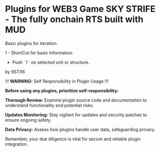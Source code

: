 # Plugins for WEB3 Game SKY STRIFE - The fully onchain RTS built with MUD

Basic plugins for iteration.

1 - ShortCut for basic Information

- Push ¨I¨ on selected unit or structure.

by 9STX6

!!! **WARNING:** Self Responsibility in Plugin Usage !!!

**Before using any plugins, prioritize self-responsibility:**

**Thorough Review:** Examine plugin source code and documentation to understand functionality and potential risks.

**Updates Monitoring:** Stay vigilant for updates and security patches to ensure ongoing safety.

**Data Privacy:** Assess how plugins handle user data, safeguarding privacy.

Remember, your due diligence is vital for secure and reliable plugin integration.

